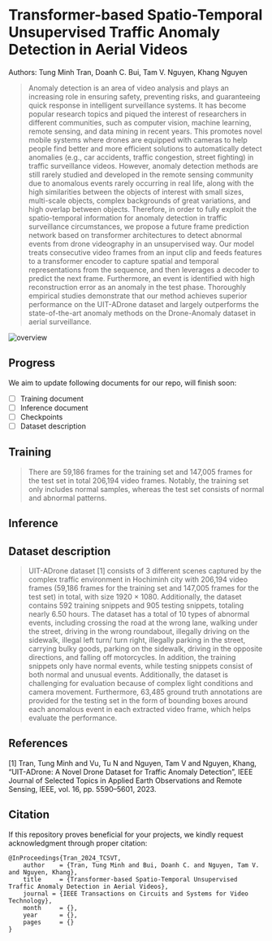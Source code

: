 # Transformer-based Spatio-Temporal Unsupervised Traffic Anomaly Detection in Aerial Videos

Authors: Tung Minh Tran, Doanh C. Bui, Tam V. Nguyen, Khang Nguyen

> Anomaly detection is an area of video analysis and plays an increasing role in ensuring safety, preventing risks, and guaranteeing quick response in intelligent surveillance systems. It has become popular research topics and piqued the interest of researchers in different communities, such as computer vision, machine learning, remote sensing, and data mining in recent years. This promotes novel mobile systems where drones are equipped with cameras to help people find better and more efficient solutions to automatically detect anomalies (e.g., car accidents, traffic congestion, street fighting) in traffic surveillance videos. However, anomaly detection methods are still rarely studied and developed in the remote sensing community due to anomalous events rarely occurring in real life, along with the high similarities between the objects of interest with small sizes, multi-scale objects, complex backgrounds of great variations, and high overlap between objects. Therefore, in order to fully exploit the spatio-temporal information for anomaly detection in traffic surveillance circumstances, we propose a future frame prediction network based on transformer architectures to detect abnormal events from drone videography in an unsupervised way. Our model treats consecutive video frames from an input clip and feeds features to a transformer encoder to capture spatial and temporal representations from the sequence, and then leverages a decoder to predict the next frame. Furthermore, an event is identified with high reconstruction error as an anomaly in the test phase. Thoroughly empirical studies demonstrate that our method achieves superior performance on the UIT-ADrone dataset and largely outperforms the state-of-the-art anomaly methods on the Drone-Anomaly dataset in aerial surveillance.

![overview](https://github.com/Tungufm/ASTT/assets/56221762/4040f597-d266-4e55-9505-8d47440141eb)

## Progress

We aim to update following documents for our repo, will finish soon:

- [ ] Training document
- [ ] Inference document
- [ ] Checkpoints
- [ ] Dataset description

## Training
> There are 59,186 frames for the training set and 147,005 frames for the test set in total 206,194 video frames. Notably, the training set only includes normal samples, whereas the test set consists of normal and abnormal patterns.

## Inference

## Dataset description
> UIT-ADrone dataset [1] consists of 3 different scenes captured by the complex traffic environment in Hochiminh city with 206,194 video frames (59,186 frames for the training set and 147,005 frames for the test set) in total, with size 1920 × 1080. Additionally, the dataset contains 592 training snippets and 905 testing snippets, totaling nearly 6.50 hours. The dataset has a total of 10 types of abnormal events, including crossing the road at the wrong lane, walking under the street, driving in the wrong roundabout, illegally driving on the sidewalk, illegal left turn/ turn right, illegally parking in the street, carrying bulky goods, parking on the sidewalk, driving in the opposite directions, and falling off motorcycles. In addition, the training snippets only have normal events, while testing snippets consist of both normal and unusual events. Additionally, the dataset is challenging for evaluation because of complex light conditions and camera movement. Furthermore, 63,485 ground truth annotations are provided for the testing set in the form of bounding boxes around each anomalous event in each extracted video frame, which helps evaluate the performance.

## References
[1] Tran, Tung Minh and Vu, Tu N and Nguyen, Tam V and Nguyen, Khang, “UIT-ADrone: A Novel Drone Dataset for Traffic Anomaly Detection”, IEEE Journal of Selected Topics in Applied Earth Observations and Remote Sensing, IEEE, vol. 16, pp. 5590–5601, 2023.

## Citation

If this repository proves beneficial for your projects, we kindly request acknowledgment through proper citation:
```
@InProceedings{Tran_2024_TCSVT,
    author    = {Tran, Tung Minh and Bui, Doanh C. and Nguyen, Tam V. and Nguyen, Khang},
    title     = {Transformer-based Spatio-Temporal Unsupervised Traffic Anomaly Detection in Aerial Videos},
    journal = {IEEE Transactions on Circuits and Systems for Video Technology},
    month     = {},
    year      = {},
    pages     = {}
}
```
